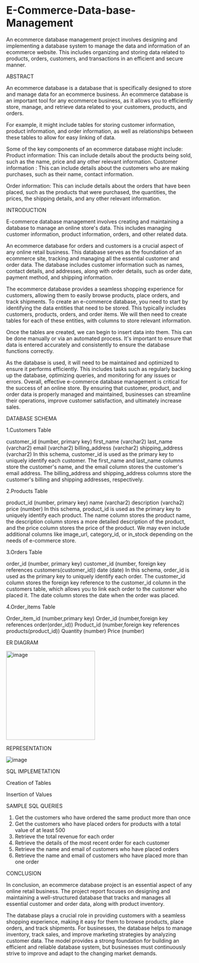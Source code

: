 # E-Commerce-Data-base-Management
An ecommerce database management project involves designing and implementing a database system to manage the data and information of an ecommerce website. This includes organizing and storing data related to products, orders, customers, and transactions in an efficient and secure manner.

ABSTRACT

An ecommerce database is a database that is specifically designed to store
and manage data for an ecommerce business. An ecommerce database is an
important tool for any ecommerce business, as it allows you to efficiently
store, manage, and retrieve data related to your customers, products, and
orders.

For example, it might include tables for storing customer information,
product information, and order information, as well as relationships between
these tables to allow for easy linking of data.

Some of the key components of an ecommerce database might include:
Product information: This can include details about the products being sold,
such as the name, price and any other relevant information.
Customer information : This can include details about the customers who
are making purchases, such as their name, contact information.

Order information: This can include details about the orders that have been
placed, such as the products that were purchased, the quantities, the prices,
the shipping details, and any other relevant information.

INTRODUCTION

E-commerce database management involves creating and maintaining a
database to manage an online store's data. This includes managing customer
information, product information, orders, and other related data.

An ecommerce database for orders and customers is a crucial aspect of any
online retail business. This database serves as the foundation of an
ecommerce site, tracking and managing all the essential customer and order
data. The database includes customer information such as names, contact
details, and addresses, along with order details, such as order date, payment
method, and shipping information.

The ecommerce database provides a seamless shopping experience for
customers, allowing them to easily browse products, place orders, and track
shipments.
To create an e-commerce database, you need to start by identifying the data
entities that need to be stored. This typically includes customers, products,
orders, and order items. We will then need to create tables for each of these
entities, with columns to store relevant information.

Once the tables are created, we can begin to insert data into them. This can
be done manually or via an automated process. It's important to ensure that
data is entered accurately and consistently to ensure the database functions
correctly.

As the database is used, it will need to be maintained and optimized to
ensure it performs efficiently. This includes tasks such as regularly backing up
the database, optimizing queries, and monitoring for any issues or errors.
Overall, effective e-commerce database management is critical for the
success of an online store. By ensuring that customer, product, and order
data is properly managed and maintained, businesses can streamline their
operations, improve customer satisfaction, and ultimately increase sales.

DATABASE SCHEMA

1.Customers Table

  customer_id (number, primary key)
  first_name (varchar2)
  last_name (varchar2)
  email (varchar2)
  billing_address (varchar2)
  shipping_address (varchar2)
  In this schema, customer_id is used as the primary key to uniquely identify
  each customer. The first_name and last_name columns store the customer's
  name, and the email column stores the customer's email address.
  The billing_address and shipping_address columns store the customer's
  billing and shipping addresses, respectively.
  
2.Products Table

  product_id (number, primary key)
  name (varchar2)
  description (varcha2)
  price (number)
  In this schema, product_id is used as the primary key to uniquely identify
  each product. The name column stores the product name, the description
  column stores a more detailed description of the product, and the price
  column stores the price of the product.
  We may even include additional columns like image_url, category_id, or
  in_stock depending on the needs of e-commerce store.
  
3.Orders Table

  order_id (number, primary key)
  customer_id (number, foreign key references customers(customer_id))
  date (date)
  In this schema, order_id is used as the primary key to uniquely identify each
  order. The customer_id column stores the foreign key reference to the
  customer_id column in the customers table, which allows you to link each
  order to the customer who placed it. The date column stores the date when
  the order was placed.
  
4.Order_items Table

  Order_item_id (number,primary key)
  Order_id (number,foreign key references order(order_id))
  Product_id (number,foreign key references products(product_id))
  Quantity (number)
  Price (number)
  
ER DIAGRAM

<img width="239" alt="image" src="https://user-images.githubusercontent.com/112554726/220886155-eb3604f7-467a-4cb3-ab84-7b406c4d9157.png">


REPRESENTATION

![image](https://user-images.githubusercontent.com/112554726/220886261-c6bfdaa6-55af-4fd3-b974-c6e7bdb9f682.png)


SQL IMPLEMETATION

Creation of Tables



Insertion of Values

SAMPLE SQL QUERIES

1. Get the customers who have ordered the same product more than once
2. Get the customers who have placed orders for products with a total value of at
least 500
3. Retrieve the total revenue for each order
4. Retrieve the details of the most recent order for each customer
5. Retrieve the name and email of customers who have placed orders
6. Retrieve the name and email of customers who have placed more than one order

CONCLUSION

In conclusion, an ecommerce database project is an essential aspect of any online retail
business. The project report focuses on designing and maintaining a well-structured
database that tracks and manages all essential customer and order data, along with
product inventory.

The database plays a crucial role in providing customers with a seamless shopping
experience, making it easy for them to browse products, place orders, and track
shipments. For businesses, the database helps to manage inventory, track sales, and
improve marketing strategies by analyzing customer data.
The model provides a strong foundation for building an efficient and reliable database
system, but businesses must continuously strive to improve and adapt to the changing
market demands.

